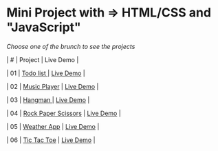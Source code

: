 # Mini Project with => HTML/CSS and "JavaScript"

_Choose one of the brunch to see the projects_

| # | Project | Live Demo |

<!-- | :-: | ------------------------------------------------------------------------------------------------------------------------- | --------------------------------------------------------------------------------- | -->

| 01 | [ Todo list ](https://github.com/reza-talebii/vanilla--javascript/tree/TodoList) | [Live Demo](-) |

| 02 | [Music Player](https://github.com/reza-talebii/vanilla--javascript/tree/Music-player) | [Live Demo](-) |

| 03 | [ Hangman ](https://github.com/reza-talebii/guess-word) | [Live Demo](-) |

| 04 | [Rock Paper Scissors](https://github.com/reza-talebii/vanilla--javascript/tree/Rock-Paper-Scissors) | [Live Demo](-) |

| 05 | [ Weather App](https://github.com/reza-talebii/vanilla--javascript) | [Live Demo](-) |

| 06 | [ Tic Tac Toe](https://github.com/reza-talebii/vanilla--javascript/tree/Tic-Tac-Toe) | [Live Demo](-) |

<!-- | 07 | [Recipe App](https://github.com/reza-talebii/vanilla--javascript/tree/Tab-project) | [Live Demo](-) | -->

<!-- | 08 | [Budge App](https://github.com/reza-talebii/vanilla--javascript/tree/Tab-project) | [Live Demo](-) | -->

<!-- | 09 | [brick-breaker](https://github.com/reza-talebii/vanilla--javascript/tree/Tab-project) | [Live Demo](-) | -->

